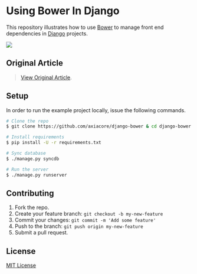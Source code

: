 Using Bower In Django
=======================

This repository illustrates how to use [Bower](http://bower.io/) to manage front end dependencies in [Django](https://www.djangoproject.com/) projects.

![](https://raw.githubusercontent.com/PabloVallejo/django-bower/master/screenshot.png)

## Original Article
> [View Original Article](http://axiacore.com/blog/effective-dependency-management-django-using-bower).

## Setup

In order to run the example project locally, issue the following commands.

```bash
# Clone the repo
$ git clone https://github.com/axiacore/django-bower & cd django-bower

# Install requirements
$ pip install -U -r requirements.txt

# Sync database
$ ./manage.py syncdb

# Run the server
$ ./manage.py runserver
```

## Contributing

1. Fork the repo.
2. Create your feature branch: `git checkout -b my-new-feature`
3. Commit your changes: `git commit -m 'Add some feature'`
4. Push to the branch: `git push origin my-new-feature`
5. Submit a pull request.

## License
[MIT License](http://opensource.org/licenses/MIT)
